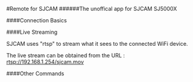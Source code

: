 #Remote for SJCAM
######The unoffical app for SJCAM SJ5000X

####Connection Basics

####Live Streaming

SJCAM uses "rtsp" to stream what it sees to the connected WiFi device.

The live stream can be obtained from the URL : [rtsp://192.168.1.254/sjcam.mov](rtsp://192.168.1.254/sjcam.mov)

####Other Commands
